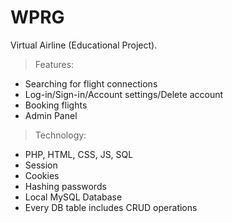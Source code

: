 # WPRG

Virtual Airline (Educational Project).
> Features:
- Searching for flight connections
- Log-in/Sign-in/Account settings/Delete account
- Booking flights
- Admin Panel
> Technology:
- PHP, HTML, CSS, JS, SQL
- Session
- Cookies
- Hashing passwords
- Local MySQL Database
- Every DB table includes CRUD operations
